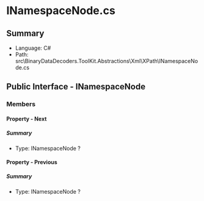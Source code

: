﻿# INamespaceNode.cs

## Summary

* Language: C#
* Path: src\BinaryDataDecoders.ToolKit.Abstractions\Xml\XPath\INamespaceNode.cs

## Public Interface - INamespaceNode

### Members

#### Property - Next

##### Summary

 * Type: INamespaceNode ? 

#### Property - Previous

##### Summary

 * Type: INamespaceNode ? 


